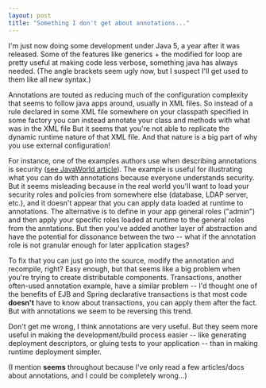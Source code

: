 ```yaml
---
layout: post
title: "Something I don't get about annotations..."
---
```




<p>I'm just now doing some development under Java 5, a year after it was released. Some of the features like generics + the modified for loop are pretty useful at making code less verbose, something java has always needed. (The angle brackets seem ugly now, but I suspect I'll get used to them like all new syntax.)</p>

<p>Annotations are touted as reducing much of the configuration complexity that seems to follow java apps around, usually in XML files. So instead of a rule declared in some XML file somewhere on your classpath specified in some factory you can instead annotate your class and methods with what was in the XML file But it seems that you're not able to replicate the dynamic runtime nature of that XML file. And that nature is a big part of why you use external configuration!</p>

<p>For instance, one of the examples authors use when describing annotations is security (<a href="http://www.javaworld.com/javaworld/jw-07-2004/jw-0719-tiger3.html">see JavaWorld article</a>). The example is useful for illustrating what you can do with annotations because everyone understands security. But it seems misleading because in the real world you'll want to load your security roles and policies from somewhere else (database, LDAP server, etc.), and it doesn't appear that you can apply data loaded at runtime to annotations. The alternative is to define in your app general roles ("admin") and then apply your specific roles loaded at runtime to the general roles from the anntations. But then you've added another layer of abstraction and have the potential for dissonance between the two -- what if the annotation role is not granular enough for later application stages?</p>

<p>To fix that you can just go into the source, modify the annotation and recompile, right? Easy enough, but that seems like a big problem when you're trying to create distributable components. Transactions, another often-used annotation example, have a similar problem -- I'd thought one of the benefits of EJB and Spring declarative transactions is that most code <b>doesn't</b> have to know about transactions, you can apply them after the fact. But with annotations we seem to be reversing this trend.</p>

<p>Don't get me wrong, I think annotations are very useful. But they seem more useful in making the development/build process easier -- like generating deployment descriptors, or gluing tests to your application -- than in making runtime deployment simpler. </p>

<p>(I mention <b>seems</b> throughout because I've only read a few articles/docs about annotations, and I could be completely wrong...)</p>

<p>


